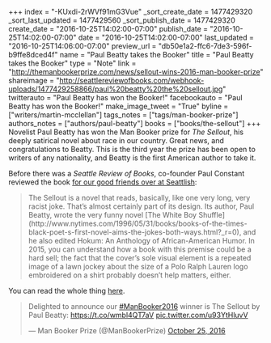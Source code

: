 +++
index = "-KUxdi-2rWVf91mG3Vue"
_sort_create_date = 1477429320
_sort_last_updated = 1477429560
_sort_publish_date = 1477429320
create_date = "2016-10-25T14:02:00-07:00"
publish_date = "2016-10-25T14:02:00-07:00"
date = "2016-10-25T14:02:00-07:00"
last_updated = "2016-10-25T14:06:00-07:00"
preview_url = "db50e1a2-ffc6-7de3-596f-b9ffe8dced4f"
name = "Paul Beatty takes the Booker"
title = "Paul Beatty takes the Booker"
type = "Note"
link = "http://themanbookerprize.com/news/sellout-wins-2016-man-booker-prize"
shareimage = "http://seattlereviewofbooks.com/webhook-uploads/1477429258866/paul%20beatty%20the%20sellout.jpg"
twitterauto = "Paul Beatty has won the Booker!"
facebookauto = "Paul Beatty has won the Booker!"
make_image_tweet = "True"
byline = ["writers/martin-mcclellan"]
tags_notes = ["tags/man-booker-prize"]
authors_notes = ["authors/paul-beatty"]
books = ["books/the-sellout"]
+++
Novelist Paul Beatty has won the Man Booker prize for _The Sellout_, his deeply satirical novel about race in our country. Great news, and congratulations to Beatty. This is the third year the prize has been open to writers of any nationality, and Beatty is the first American author to take it. 

Before there was a _Seattle Review of Books_, co-founder Paul Constant reviewed the book [for our good friends over at Seattlish](http://seattlish.com/post/113965563161/that-sounds-cool-race-and-literature-at-the): 

<blockquote>
The Sellout is a novel that reads, basically, like one very long, very racist joke. That’s almost certainly part of its design. Its author, Paul Beatty, wrote the very funny novel [The White Boy Shuffle](http://www.nytimes.com/1996/05/31/books/books-of-the-times-black-poet-s-first-novel-aims-the-jokes-both-ways.html?_r=0), and he also edited Hokum: An Anthology of African-American Humor. In 2015, you can understand how a book with this premise could be a hard sell; the fact that the cover’s sole visual element is a repeated image of a lawn jockey about the size of a Polo Ralph Lauren logo embroidered on a shirt probably doesn’t help matters, either.
</blockquote>

You can read the whole thing [here](http://seattlish.com/post/113965563161/that-sounds-cool-race-and-literature-at-the).

<blockquote class="twitter-tweet" data-lang="en"><p lang="en" dir="ltr">Delighted to announce our <a href="https://twitter.com/hashtag/ManBooker2016?src=hash">#ManBooker2016</a> winner is The Sellout by Paul Beatty: <a href="https://t.co/wmbl4QT7aV">https://t.co/wmbl4QT7aV</a> <a href="https://t.co/u93YtHluvV">pic.twitter.com/u93YtHluvV</a></p>&mdash; Man Booker Prize (@ManBookerPrize) <a href="https://twitter.com/ManBookerPrize/status/791019263398146048">October 25, 2016</a></blockquote>


